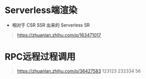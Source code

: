 # Serverless端渲染
- 相对于 CSR SSR 出来的 Serverless SR
> https://zhuanlan.zhihu.com/p/163471017

# RPC远程过程调用
> https://zhuanlan.zhihu.com/p/36427583
123123
232334
56